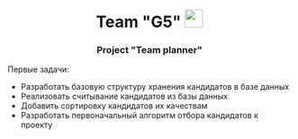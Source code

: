<html>
  <head>
    <meta charset="utf-8">
    <h1 align="center">Team "G5"
    <img src="https://github.com/blackcater/blackcater/raw/main/images/Hi.gif" height="32"/></h1>
    <h3 align="center">Project "Team planner"</h3>
  </head>
  <body>
  Первые задачи:
    <ul>
      <li>Разработать базовую структуру хранения кандидатов в базе данных</li>
      <li>Реализовать считывание кандидатов из базы данных</li>
      <li>Добавить сортировку кандидатов их качествам</li>
      <li>Разработать первоначальный алгоритм отбора кандидатов к проекту</li>
    </ul>
  </body>
</html>
